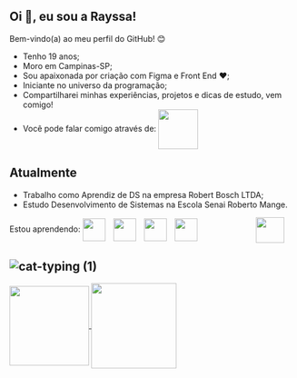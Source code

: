 <!--
**RAYsSA-Chaves/RAYsSA-Chaves** is a ✨ _special_ ✨ repository because its `README.md` (this file) appears on your GitHub profile.
-->

## Oi :wave:, eu sou a Rayssa!

Bem-vindo(a) ao meu perfil do GitHub! :blush:
* Tenho 19 anos;
* Moro em Campinas-SP;
* Sou apaixonada por criação com Figma e Front End :heart:;
* Iniciante no universo da programação;
* Compartilharei minhas experiências, projetos e dicas de estudo, vem comigo!
* Você pode falar comigo através de:
  <a href="rayssa.ccmelo@gmail.com">
    <img 
      width="70" 
      align="center"
      src="https://img.shields.io/badge/Gmail-D14836?style=for-the-badge&logo=gmail&logoColor=white"
    />
  </a>
  
## Atualmente
* Trabalho como Aprendiz de DS na empresa Robert Bosch LTDA;
* Estudo Desenvolvimento de Sistemas na Escola Senai Roberto Mange.

Estou aprendendo:
<img
  width="40" 
  height="40"
  align="center" 
  style="padding-right: 10px;"
  src="https://cdn.jsdelivr.net/gh/devicons/devicon@latest/icons/git/git-original.svg"
/> 
  <img 
    width="40" 
    height="40" 
    align="center" 
    style="padding-right: 10px;"
    src="https://cdn.jsdelivr.net/gh/devicons/devicon@latest/icons/html5/html5-original.svg" 
  /> 
  <img 
    width="40" 
    height="40" 
    align="center" 
    style="padding-right: 10px;"
    src="https://cdn.jsdelivr.net/gh/devicons/devicon@latest/icons/css3/css3-original.svg" 
  /> 
  <img 
    width="40" 
    height="40" 
    align="center" 
    style="padding-right: 100px;"
    src="https://cdn.jsdelivr.net/gh/devicons/devicon@latest/icons/javascript/javascript-original.svg" 
  /> 
  <img 
    width="50" 
    height="45" 
    align="center" 
    style="padding-right: 10px;"
    src="https://cdn.jsdelivr.net/gh/devicons/devicon@latest/icons/python/python-original.svg" 
  />

![cat-typing (1)](https://github.com/user-attachments/assets/a3f5d1ab-8140-43c5-9e9f-87f02f32132d)
---

  <a href="https://github.com/RAYsSA-Chaves">
    <img 
      height="140" 
      align="center"
      src="https://github-readme-stats.vercel.app/api/top-langs/?username=RAYsSA-Chaves&layout=compact&langs_count=7&theme=radical&custom_title=Tecnologias&locale=pt-br"
    /> 
    <img 
      height="150" 
      align="center"
      src="https://github-readme-stats.vercel.app/api?username=RAYsSA-Chaves&show_icons=true&theme=radical&include_all_commits=true&count_private=true&locale=pt-br"
    />
  </a>
